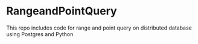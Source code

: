 # RangeandPointQuery
This repo includes code for range and point query on distributed database using Postgres and Python
